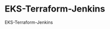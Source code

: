 # EKS-Terraform-Jenkins
EKS-Terraform-Jenkins

```aws eks update-kubeconfig --region ap-south-1 --name RAZOROPS-cluster
```
